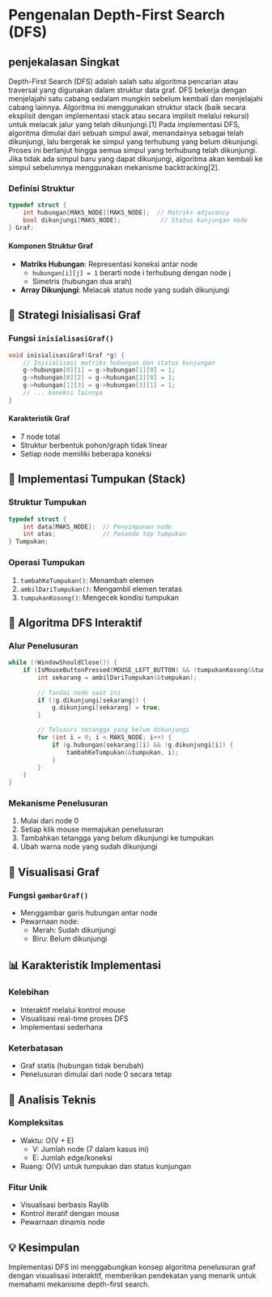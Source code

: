 # Pengenalan Depth-First Search (DFS)

## penjekalasan Singkat
Depth-First Search (DFS) adalah salah satu algoritma pencarian atau traversal yang digunakan dalam struktur data graf. DFS bekerja dengan menjelajahi satu cabang sedalam mungkin sebelum kembali dan menjelajahi cabang lainnya. Algoritma ini menggunakan struktur stack (baik secara eksplisit dengan implementasi stack atau secara implisit melalui rekursi) untuk melacak jalur yang telah dikunjungi.[1]
Pada implementasi DFS, algoritma dimulai dari sebuah simpul awal, menandainya sebagai telah dikunjungi, lalu bergerak ke simpul yang terhubung yang belum dikunjungi. Proses ini berlanjut hingga semua simpul yang terhubung telah dikunjungi. Jika tidak ada simpul baru yang dapat dikunjungi, algoritma akan kembali ke simpul sebelumnya menggunakan mekanisme backtracking[2].

### Definisi Struktur
```c
typedef struct {
    int hubungan[MAKS_NODE][MAKS_NODE];  // Matriks adjacency
    bool dikunjungi[MAKS_NODE];           // Status kunjungan node
} Graf;
```

#### Komponen Struktur Graf
- **Matriks Hubungan**: Representasi koneksi antar node
  - `hubungan[i][j] = 1` berarti node i terhubung dengan node j
  - Simetris (hubungan dua arah)
- **Array Dikunjungi**: Melacak status node yang sudah dikunjungi

## 🧩 Strategi Inisialisasi Graf

### Fungsi `inisialisasiGraf()`
```c
void inisialisasiGraf(Graf *g) {
    // Inisialisasi matriks hubungan dan status kunjungan
    g->hubungan[0][1] = g->hubungan[1][0] = 1;
    g->hubungan[0][2] = g->hubungan[2][0] = 1;
    g->hubungan[1][3] = g->hubungan[3][1] = 1;
    // ... koneksi lainnya
}
```

#### Karakteristik Graf
- 7 node total
- Struktur berbentuk pohon/graph tidak linear
- Setiap node memiliki beberapa koneksi

## 🔢 Implementasi Tumpukan (Stack)

### Struktur Tumpukan
```c
typedef struct {
    int data[MAKS_NODE];  // Penyimpanan node
    int atas;             // Penanda top tumpukan
} Tumpukan;
```

### Operasi Tumpukan
1. `tambahKeTumpukan()`: Menambah elemen
2. `ambilDariTumpukan()`: Mengambil elemen teratas
3. `tumpukanKosong()`: Mengecek kondisi tumpukan

## 🔄 Algoritma DFS Interaktif

### Alur Penelusuran
```c
while (!WindowShouldClose()) {
    if (IsMouseButtonPressed(MOUSE_LEFT_BUTTON) && !tumpukanKosong(&tumpukan)) {
        int sekarang = ambilDariTumpukan(&tumpukan);
        
        // Tandai node saat ini
        if (!g.dikunjungi[sekarang]) {
            g.dikunjungi[sekarang] = true;
        }

        // Telusuri tetangga yang belum dikunjungi
        for (int i = 0; i < MAKS_NODE; i++) {
            if (g.hubungan[sekarang][i] && !g.dikunjungi[i]) {
                tambahKeTumpukan(&tumpukan, i);
            }
        }
    }
}
```

### Mekanisme Penelusuran
1. Mulai dari node 0
2. Setiap klik mouse memajukan penelusuran
3. Tambahkan tetangga yang belum dikunjungi ke tumpukan
4. Ubah warna node yang sudah dikunjungi

## 🎨 Visualisasi Graf

### Fungsi `gambarGraf()`
- Menggambar garis hubungan antar node
- Pewarnaan node:
  - Merah: Sudah dikunjungi
  - Biru: Belum dikunjungi

## 📊 Karakteristik Implementasi

### Kelebihan
- Interaktif melalui kontrol mouse
- Visualisasi real-time proses DFS
- Implementasi sederhana

### Keterbatasan
- Graf statis (hubungan tidak berubah)
- Penelusuran dimulai dari node 0 secara tetap

## 🔬 Analisis Teknis

### Kompleksitas
- Waktu: O(V + E)
  - V: Jumlah node (7 dalam kasus ini)
  - E: Jumlah edge/koneksi
- Ruang: O(V) untuk tumpukan dan status kunjungan

### Fitur Unik
- Visualisasi berbasis Raylib
- Kontrol iteratif dengan mouse
- Pewarnaan dinamis node

## 💡 Kesimpulan
Implementasi DFS ini menggabungkan konsep algoritma penelusuran graf dengan visualisasi interaktif, memberikan pendekatan yang menarik untuk memahami mekanisme depth-first search.
